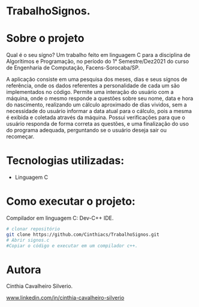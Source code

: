# TrabalhoSignos.

# Sobre o projeto

Qual é o seu sígno?
Um trabalho feito em linguagem C para a disciplina de Algorítimos e Programação, no período do 1° Semestre/Dez2021 do curso de Engenharia de Computação, Facens-Sorocaba/SP.

A aplicação consiste em uma pesquisa dos meses, dias e seus sígnos de referência,  onde os dados referentes a personalidade de cada um são implementados no código.
Permite uma interação do usuário com a máquina, onde o mesmo responde a questões sobre seu nome, data e hora do nascimento, realizando um cálculo aproximado de dias vividos,  sem a necessidade do usuário informar a data atual para o cálculo, pois a mesma é exibida e coletada através da máquina.
Possui verificações para que o usuário responda de forma correta as questões, e uma finalização do uso do programa adequada, perguntando se o usuário deseja sair ou recomeçar.

# Tecnologias utilizadas:
- Linguagem C

# Como executar o projeto:

Compilador em linguagem C:
Dev-C++ IDE.

```bash
# clonar repositório
git clone https://github.com/Cinthiacs/TrabalhoSignos.git
# Abrir signos.c 
#Copiar o código e executar em um compilador c++.

```
# Autora

Cinthia Cavalheiro Silverio.

www.linkedin.com/in/cinthia-cavalheiro-silverio






